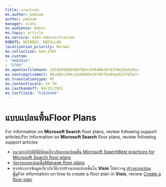 ```yaml
---
title: แบบแปลนพื้น
ms.author: pebaum
author: pebaum
manager: scotv
ms.audience: Admin
ms.topic: article
ms.service: o365-administration
ROBOTS: NOINDEX, NOFOLLOW
localization_priority: Normal
ms.collection: Adm_O365
ms.custom:
- "9003034"
- "5789"
ms.openlocfilehash: 265db958b856bf06ac9344662070370e2be0a92c
ms.sourcegitcommit: 8bc60ec34bc1e40685e3976576e04a2623f63a7c
ms.translationtype: MT
ms.contentlocale: th-TH
ms.lasthandoff: 04/15/2021
ms.locfileid: "51836406"
---
```

# <a name="floor-plans"></a><span data-ttu-id="46c77-102">แบบแปลนพื้น</span><span class="sxs-lookup"><span data-stu-id="46c77-102">Floor Plans</span></span>

<span data-ttu-id="46c77-103">For information on **Microsoft Search**  floor plans, review following support articles:</span><span class="sxs-lookup"><span data-stu-id="46c77-103">For information on **Microsoft Search**  floor plans, review following support articles:</span></span>
- [<span data-ttu-id="46c77-104">แนวทางปฏิบัติที่ดีที่สุดเกี่ยวกับแบบแปลนพื้น Microsoft Search</span><span class="sxs-lookup"><span data-stu-id="46c77-104">Best practices for Microsoft Search floor plans</span></span>](https://docs.microsoft.com/microsoftsearch/floorplans-bestpractices)  
- [<span data-ttu-id="46c77-105">จัดการแบบแปลนพื้น</span><span class="sxs-lookup"><span data-stu-id="46c77-105">Manage floor plans</span></span>](https://docs.microsoft.com/microsoftsearch/manage-floorplans)  
- <span data-ttu-id="46c77-106">หากต้องการข้อมูลเกี่ยวกับวิธีการสร้างแบบแปลนพื้นใน  **Visio** ให้ตรวจดู [สร้างแบบแปลนพื้น](https://support.office.com/article/create-a-floor-plan-ec17da08-64aa-4ead-9b9b-35e821645791)</span><span class="sxs-lookup"><span data-stu-id="46c77-106">For information on how to create a floor plan in  **Visio**, review [Create a floor plan](https://support.office.com/article/create-a-floor-plan-ec17da08-64aa-4ead-9b9b-35e821645791)</span></span>